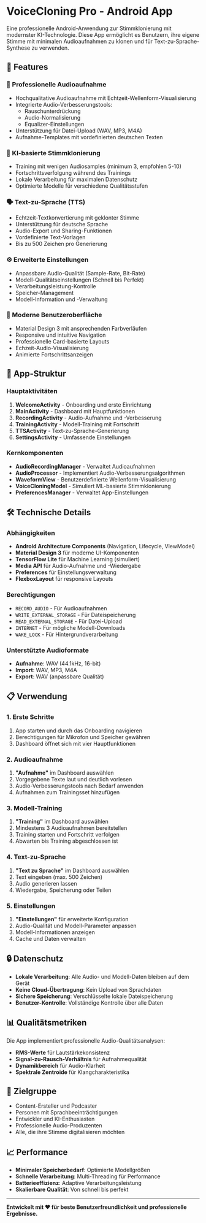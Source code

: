 # VoiceCloning Pro - Android App

Eine professionelle Android-Anwendung zur Stimmklonierung mit modernster KI-Technologie. Diese App ermöglicht es Benutzern, ihre eigene Stimme mit minimalen Audioaufnahmen zu klonen und für Text-zu-Sprache-Synthese zu verwenden.

## 🚀 Features

### 🎤 Professionelle Audioaufnahme
- Hochqualitative Audioaufnahme mit Echtzeit-Wellenform-Visualisierung
- Integrierte Audio-Verbesserungstools:
  - Rauschunterdrückung
  - Audio-Normalisierung
  - Equalizer-Einstellungen
- Unterstützung für Datei-Upload (WAV, MP3, M4A)
- Aufnahme-Templates mit vordefinierten deutschen Texten

### 🧠 KI-basierte Stimmklonierung
- Training mit wenigen Audiosamples (minimum 3, empfohlen 5-10)
- Fortschrittsverfolgung während des Trainings
- Lokale Verarbeitung für maximalen Datenschutz
- Optimierte Modelle für verschiedene Qualitätsstufen

### 🗣️ Text-zu-Sprache (TTS)
- Echtzeit-Textkonvertierung mit geklonter Stimme
- Unterstützung für deutsche Sprache
- Audio-Export und Sharing-Funktionen
- Vordefinierte Text-Vorlagen
- Bis zu 500 Zeichen pro Generierung

### ⚙️ Erweiterte Einstellungen
- Anpassbare Audio-Qualität (Sample-Rate, Bit-Rate)
- Modell-Qualitätseinstellungen (Schnell bis Perfekt)
- Verarbeitungsleistung-Kontrolle
- Speicher-Management
- Modell-Information und -Verwaltung

### 🎨 Moderne Benutzeroberfläche
- Material Design 3 mit ansprechenden Farbverläufen
- Responsive und intuitive Navigation
- Professionelle Card-basierte Layouts
- Echzeit-Audio-Visualisierung
- Animierte Fortschrittsanzeigen

## 📱 App-Struktur

### Hauptaktivitäten
1. **WelcomeActivity** - Onboarding und erste Einrichtung
2. **MainActivity** - Dashboard mit Hauptfunktionen
3. **RecordingActivity** - Audio-Aufnahme und -Verbesserung
4. **TrainingActivity** - Modell-Training mit Fortschritt
5. **TTSActivity** - Text-zu-Sprache-Generierung
6. **SettingsActivity** - Umfassende Einstellungen

### Kernkomponenten
- **AudioRecordingManager** - Verwaltet Audioaufnahmen
- **AudioProcessor** - Implementiert Audio-Verbesserungsalgorithmen
- **WaveformView** - Benutzerdefinierte Wellenform-Visualisierung
- **VoiceCloningModel** - Simuliert ML-basierte Stimmklonierung
- **PreferencesManager** - Verwaltet App-Einstellungen

## 🛠️ Technische Details

### Abhängigkeiten
- **Android Architecture Components** (Navigation, Lifecycle, ViewModel)
- **Material Design 3** für moderne UI-Komponenten
- **TensorFlow Lite** für Machine Learning (simuliert)
- **Media API** für Audio-Aufnahme und -Wiedergabe
- **Preferences** für Einstellungsverwaltung
- **FlexboxLayout** für responsive Layouts

### Berechtigungen
- `RECORD_AUDIO` - Für Audioaufnahmen
- `WRITE_EXTERNAL_STORAGE` - Für Dateispeicherung
- `READ_EXTERNAL_STORAGE` - Für Datei-Upload
- `INTERNET` - Für mögliche Modell-Downloads
- `WAKE_LOCK` - Für Hintergrundverarbeitung

### Unterstützte Audioformate
- **Aufnahme**: WAV (44.1kHz, 16-bit)
- **Import**: WAV, MP3, M4A
- **Export**: WAV (anpassbare Qualität)

## 📋 Verwendung

### 1. Erste Schritte
1. App starten und durch das Onboarding navigieren
2. Berechtigungen für Mikrofon und Speicher gewähren
3. Dashboard öffnet sich mit vier Hauptfunktionen

### 2. Audioaufnahme
1. **"Aufnahme"** im Dashboard auswählen
2. Vorgegebene Texte laut und deutlich vorlesen
3. Audio-Verbesserungstools nach Bedarf anwenden
4. Aufnahmen zum Trainingsset hinzufügen

### 3. Modell-Training
1. **"Training"** im Dashboard auswählen
2. Mindestens 3 Audioaufnahmen bereitstellen
3. Training starten und Fortschritt verfolgen
4. Abwarten bis Training abgeschlossen ist

### 4. Text-zu-Sprache
1. **"Text zu Sprache"** im Dashboard auswählen
2. Text eingeben (max. 500 Zeichen)
3. Audio generieren lassen
4. Wiedergabe, Speicherung oder Teilen

### 5. Einstellungen
1. **"Einstellungen"** für erweiterte Konfiguration
2. Audio-Qualität und Modell-Parameter anpassen
3. Modell-Informationen anzeigen
4. Cache und Daten verwalten

## 🔒 Datenschutz

- **Lokale Verarbeitung**: Alle Audio- und Modell-Daten bleiben auf dem Gerät
- **Keine Cloud-Übertragung**: Kein Upload von Sprachdaten
- **Sichere Speicherung**: Verschlüsselte lokale Dateispeicherung
- **Benutzer-Kontrolle**: Vollständige Kontrolle über alle Daten

## 📊 Qualitätsmetriken

Die App implementiert professionelle Audio-Qualitätsanalysen:
- **RMS-Werte** für Lautstärkekonsistenz
- **Signal-zu-Rausch-Verhältnis** für Aufnahmequalität
- **Dynamikbereich** für Audio-Klarheit
- **Spektrale Zentroide** für Klangcharakteristika

## 🎯 Zielgruppe

- Content-Ersteller und Podcaster
- Personen mit Sprachbeeinträchtigungen
- Entwickler und KI-Enthusiasten
- Professionelle Audio-Produzenten
- Alle, die ihre Stimme digitalisieren möchten

## 📈 Performance

- **Minimaler Speicherbedarf**: Optimierte Modellgrößen
- **Schnelle Verarbeitung**: Multi-Threading für Performance
- **Batterieeffizienz**: Adaptive Verarbeitungsleistung
- **Skalierbare Qualität**: Von schnell bis perfekt

---

**Entwickelt mit ❤️ für beste Benutzerfreundlichkeit und professionelle Ergebnisse.**